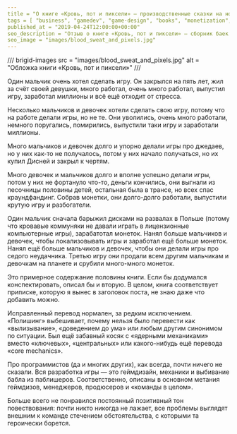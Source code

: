 ```yaml
---
title = "О книге «Кровь, пот и пиксели» — производственные сказки на ночь"
tags = [ "business", "gamedev", "game-design", "books", "monetization", "development", "interesting"]
published_at = "2019-04-24T12:00:00+00:00"
seo_description = "Отзыв о книге «Кровь, пот и пиксели» — сборник баек о геймдеве."
seo_image = "images/blood_sweat_and_pixels.jpg"
---
```


/// brigid-images
src = "images/blood_sweat_and_pixels.jpg"
alt = "Обложка книги «Кровь, пот и пиксели»"
///

Один мальчик очень хотел сделать игру. Он закрылся на пять лет, жил за счёт своей девушки, много работал, очень много работал, выпустил игру, заработал миллионы и всё ещё отходит от стресса.

Несколько мальчиков и девочек хотели сделать свою игру, потому что на работе делали игры, но не те. Они уволились, очень много работали, немного поругались, помирились, выпустили таки игру и заработали миллионы.

Много мальчиков и девочек долго и упорно делали игры про джедаев, но у них как-то не получалось, потом у них начало получаться, но их купил Дисней и закрыл к чертям.

<!-- more -->

Много девочек и мальчиков долго и вполне успешно делали игры, потом у них не фортануло что-то, деньги кончились, они выгнали из песочницы половины детей, остальная была в трансе, но всех спас краундфандинг. Собрав монетки, они долго-долго работали, выпустили крутую игру и разбогатели.

Один мальчик сначала барыжил дисками на развалах в Польше (потому что кровавые коммуняки не давали играть в лицензионные компьютерные игры), зарабатотал монеток. Нанял больше мальчиков и девочек, чтобы локализовывать игры и заработал ещё больше монеток. Нанял ещё больше мальчиков и девочек, чтобы они делали игры про седого неудачника. Третью игру они продали всем другим мальчикам и девочкам на планете и срубили много-много монеток.

Это примерное содержание половины книги. Если бы додумался конспектировать, описал бы и вторую. В целом, книга соответствует приписке, которую я вынес в заголовок поста, не знаю даже что добавить можно.

Исправленный перевод нормален, за редким исключением. «Полишинг» выбешивает, почему нельзя было перевести как «вылизывание», «доведением до ума» или любым другим синонимом по ситуации. Был ещё забавный косяк с «ядерными механиками» вместо «ключевых», «центральных» или какого-нибудь ещё перевода «core mechanics».

Про программистов (да и многих других), как всегда, почти ничего не сказали. Вся разработка игры — это геймдизайн, механики и выбивание бабла из паблишеров. Соответственно, описаны в основном метания геймдизов, менеджеров, продюсеров и «команды в целом».

Больше всего не понравился постоянный позитивный тон повествования: почти никто никогда не лажает, все проблемы выглядят внешним к команде стечением обстоятельства, с которыми та героически борется.
